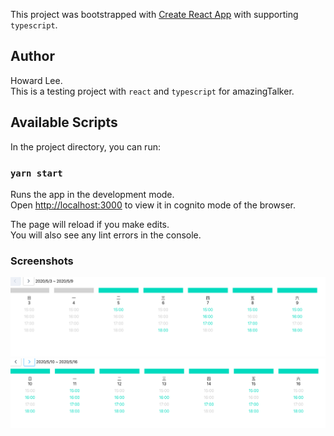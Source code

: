 This project was bootstrapped with [Create React App](https://github.com/facebook/create-react-app) with supporting `typescript`.

## Author

Howard Lee.  
This is a testing project with `react` and `typescript` for amazingTalker.

## Available Scripts

In the project directory, you can run:

### `yarn start`

Runs the app in the development mode.<br />
Open [http://localhost:3000](http://localhost:3000) to view it in cognito mode of the browser.

The page will reload if you make edits.<br />
You will also see any lint errors in the console.

### Screenshots

![week1](assets/pics/screenshot_react_project_2020-05-04_00.23.17.png?raw=true "First week")  
![week2](assets/pics/screenshot_react_project_2020-05-04_00.23.24.png?raw=true "Second week")
